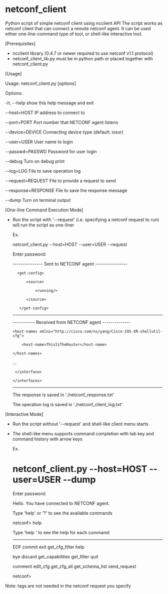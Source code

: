 # netconf_client
Python script of simple netconf client using ncclient API
The script works as netconf client that can connect a remote netconf agent.
It can be used either one-line-command type of tool, or shell-like interactive tool.

[Prerequisites]
  - ncclient library (0.4.7 or newer required to use netconf v1.1 protocol)
  - netconf_client_lib.py must be in python path or placed together with netconf_client.py

[Usage]

Usage: netconf_client.py [options]

Options:

  -h, --help           show this help message and exit
  
  --host=HOST          IP address to connect to
  
  --port=PORT          Port number that NETCONF agent listens

  --device=DEVICE      Connecting device type (default: iosxr)
  
  --user=USER          User name to login
  
  --passwd=PASSWD      Password for user login
  
  --debug              Turn on debug print
  
  --log=LOG            File to save operation log
  
  --request=REQUEST    File to provide a request to send
  
  --response=RESPONSE  File to save the response message
  
  --dump               Turn on terminal output

[One-line Command Execution Mode]

- Run the script with '--request' (i.e. specifying a netconf request to run) will run the script as one-liner

   Ex.
   
     netconf_client.py --host=HOST --user=USER --request <path-to-your-request-file>
     
     Enter password: 
     

    --------------- Sent to NETCONF agent ----------------
    
        <get-config>
        
            <source>
            
                <running/>
                
            </source>
            
         </get-config>
         

    ------------------------------------------------------
    

    ----------- Received from NETCONF agent --------------
    
    <?xml version="1.0" encoding="UTF-8"?><data xmlns="urn:ietf:params:xml:ns:netconf:base:1.0" xmlns:nc="urn:ietf:params:xml:ns:netconf:base:1.0">
    
      <host-names xmlns="http://cisco.com/ns/yang/Cisco-IOS-XR-shellutil-cfg">
      
          <host-name>ThisIsTheRouter</host-name>
          
      </host-names>
      
    ...
    
       </interface>
       
      </interfaces>
      
     </data>
     

    ------------------------------------------------------
    

    The response is saved in './netconf_response.txt'

    The operation log is saved in './netconf_client_log.txt'
    
[Interactive Mode]

- Run the script without '--request' and shell-like client menu starts

- The shell-like menu supports command completion with tab key and command history with arrow keys

   Ex.
   
     # netconf_client.py --host=HOST --user=USER --dump
     
     Enter password: 

     Hello. You have connected to NETCONF agent.

     Type 'help' or '?' to see the available commands
     
     netconf> help

     Type 'help <command>' to see the help for each command:
     
     -------------------------------------------------------
     
     EOF      commit    exit              get_cfg_filter   help        
     
     bye      discard   get_capabilities  get_filter       quit        
     
     comment  edit_cfg  get_cfg_all       get_schema_list  send_request
     

     netconf> 
 
 
Note: <rpc> tags are not needed in the netconf request you specify
